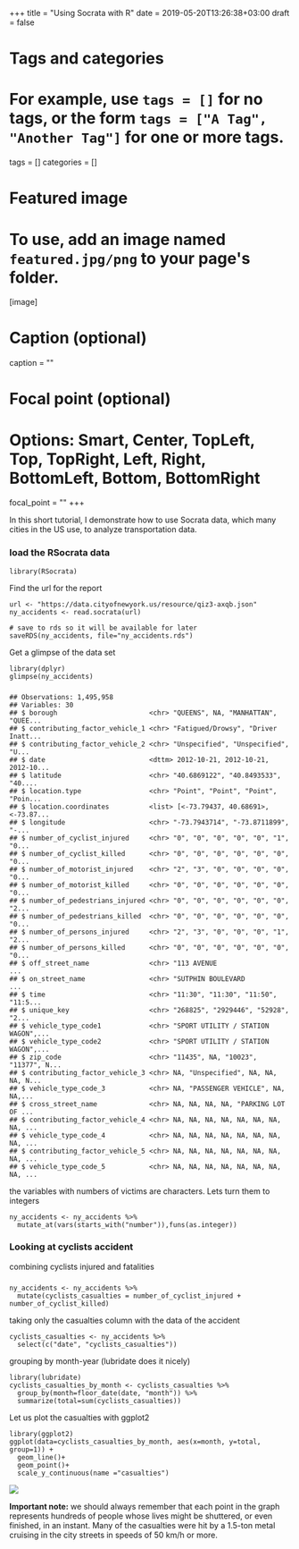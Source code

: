 +++
title = "Using Socrata with R"
date = 2019-05-20T13:26:38+03:00
draft = false

# Tags and categories
# For example, use `tags = []` for no tags, or the form `tags = ["A Tag", "Another Tag"]` for one or more tags.
tags = []
categories = []

# Featured image
# To use, add an image named `featured.jpg/png` to your page's folder.
[image]
  # Caption (optional)
  caption = ""

  # Focal point (optional)
  # Options: Smart, Center, TopLeft, Top, TopRight, Left, Right, BottomLeft, Bottom, BottomRight
  focal_point = ""
+++

In this short tutorial, I demonstrate how to use Socrata data, which
many cities in the US use, to analyze transportation data.

### load the RSocrata data ###
    library(RSocrata)

Find the url for the report

    url <- "https://data.cityofnewyork.us/resource/qiz3-axqb.json"
    ny_accidents <- read.socrata(url)

    # save to rds so it will be available for later
    saveRDS(ny_accidents, file="ny_accidents.rds")

Get a glimpse of the data set

    library(dplyr)
    glimpse(ny_accidents)

### ###
    ## Observations: 1,495,958
    ## Variables: 30
    ## $ borough                       <chr> "QUEENS", NA, "MANHATTAN", "QUEE...
    ## $ contributing_factor_vehicle_1 <chr> "Fatigued/Drowsy", "Driver Inatt...
    ## $ contributing_factor_vehicle_2 <chr> "Unspecified", "Unspecified", "U...
    ## $ date                          <dttm> 2012-10-21, 2012-10-21, 2012-10...
    ## $ latitude                      <chr> "40.6869122", "40.8493533", "40....
    ## $ location.type                 <chr> "Point", "Point", "Point", "Poin...
    ## $ location.coordinates          <list> [<-73.79437, 40.68691>, <-73.87...
    ## $ longitude                     <chr> "-73.7943714", "-73.8711899", "-...
    ## $ number_of_cyclist_injured     <chr> "0", "0", "0", "0", "0", "1", "0...
    ## $ number_of_cyclist_killed      <chr> "0", "0", "0", "0", "0", "0", "0...
    ## $ number_of_motorist_injured    <chr> "2", "3", "0", "0", "0", "0", "0...
    ## $ number_of_motorist_killed     <chr> "0", "0", "0", "0", "0", "0", "0...
    ## $ number_of_pedestrians_injured <chr> "0", "0", "0", "0", "0", "0", "2...
    ## $ number_of_pedestrians_killed  <chr> "0", "0", "0", "0", "0", "0", "0...
    ## $ number_of_persons_injured     <chr> "2", "3", "0", "0", "0", "1", "2...
    ## $ number_of_persons_killed      <chr> "0", "0", "0", "0", "0", "0", "0...
    ## $ off_street_name               <chr> "113 AVENUE                     ...
    ## $ on_street_name                <chr> "SUTPHIN BOULEVARD              ...
    ## $ time                          <chr> "11:30", "11:30", "11:50", "11:5...
    ## $ unique_key                    <chr> "268825", "2929446", "52928", "2...
    ## $ vehicle_type_code1            <chr> "SPORT UTILITY / STATION WAGON",...
    ## $ vehicle_type_code2            <chr> "SPORT UTILITY / STATION WAGON",...
    ## $ zip_code                      <chr> "11435", NA, "10023", "11377", N...
    ## $ contributing_factor_vehicle_3 <chr> NA, "Unspecified", NA, NA, NA, N...
    ## $ vehicle_type_code_3           <chr> NA, "PASSENGER VEHICLE", NA, NA,...
    ## $ cross_street_name             <chr> NA, NA, NA, NA, "PARKING LOT OF ...
    ## $ contributing_factor_vehicle_4 <chr> NA, NA, NA, NA, NA, NA, NA, NA, ...
    ## $ vehicle_type_code_4           <chr> NA, NA, NA, NA, NA, NA, NA, NA, ...
    ## $ contributing_factor_vehicle_5 <chr> NA, NA, NA, NA, NA, NA, NA, NA, ...
    ## $ vehicle_type_code_5           <chr> NA, NA, NA, NA, NA, NA, NA, NA, ...

the variables with numbers of victims are characters. Lets turn them to
integers

    ny_accidents <- ny_accidents %>%
      mutate_at(vars(starts_with("number")),funs(as.integer))

### Looking at cyclists accident ###
combining cyclists injured and fatalities
### ###
    ny_accidents <- ny_accidents %>%
      mutate(cyclists_casualties = number_of_cyclist_injured + number_of_cyclist_killed)

taking only the casualties column with the data of the accident

    cyclists_casualties <- ny_accidents %>%
      select(c("date", "cyclists_casualties"))
grouping by month-year (lubridate does it nicely)

    library(lubridate)
    cyclists_casualties_by_month <- cyclists_casualties %>%
      group_by(month=floor_date(date, "month")) %>%
      summarize(total=sum(cyclists_casualties))
Let us plot the casualties with ggplot2

    library(ggplot2)
    ggplot(data=cyclists_casualties_by_month, aes(x=month, y=total, group=1)) +
      geom_line()+
      geom_point()+
      scale_y_continuous(name ="casualties")

![](/img/cyclist_casualties.png)

**Important note:** we should always remember that each point in the graph represents hundreds of people whose lives might be shuttered, or even finished, in an instant. Many of the casualties were hit by a 1.5-ton metal cruising in the city streets in speeds of 50 km/h or more.
